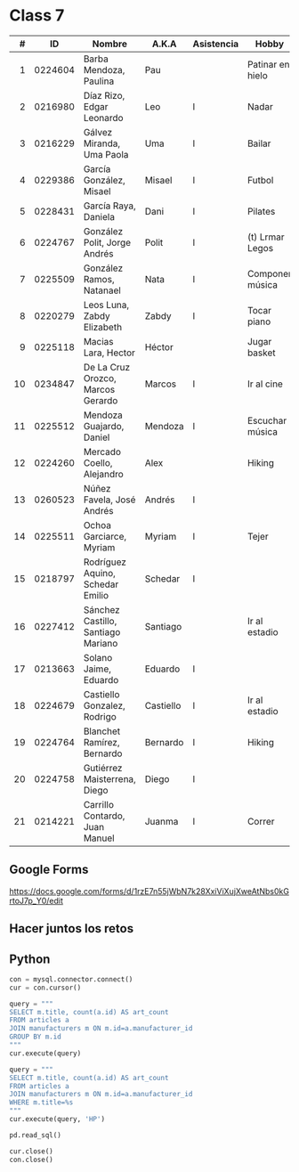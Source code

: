 Class 7
=======

|  # | ID      | Nombre                             | A.K.A     | Asistencia | Hobby            |
|---:|---------|------------------------------------|-----------|------------|------------------|
|  1 | 0224604 | Barba Mendoza, Paulina             | Pau       |            | Patinar en hielo |
|  2 | 0216980 | Díaz Rizo, Edgar Leonardo          | Leo       | l          | Nadar            | 
|  3 | 0216229 | Gálvez Miranda, Uma Paola          | Uma       | l          | Bailar           | 
|  4 | 0229386 | García González, Misael            | Misael    | l          | Futbol           |
|  5 | 0228431 | García Raya, Daniela               | Dani      | l          | Pilates          |
|  6 | 0224767 | González Polit, Jorge Andrés       | Polit     | l          | (t) Lrmar Legos  | 
|  7 | 0225509 | González Ramos, Natanael           | Nata      | l          | Componer música  | 
|  8 | 0220279 | Leos Luna, Zabdy Elizabeth         | Zabdy     | l          | Tocar piano      |
|  9 | 0225118 | Macias Lara, Hector                | Héctor    |            | Jugar basket     |
| 10 | 0234847 | De La Cruz Orozco, Marcos Gerardo  | Marcos    | l          | Ir al cine       |
| 11 | 0225512 | Mendoza Guajardo, Daniel           | Mendoza   | l          | Escuchar música  |
| 12 | 0224260 | Mercado Coello, Alejandro          | Alex      |            | Hiking           | 
| 13 | 0260523 | Núñez Favela, José Andrés          | Andrés    | l          |                  |
| 14 | 0225511 | Ochoa Garciarce, Myriam            | Myriam    | l          | Tejer            | 
| 15 | 0218797 | Rodríguez Aquino, Schedar Emilio   | Schedar   | l          |                  | 
| 16 | 0227412 | Sánchez Castillo, Santiago Mariano | Santiago  |            | Ir al estadio    |
| 17 | 0213663 | Solano Jaime, Eduardo              | Eduardo   | l          |                  |
| 18 | 0224679 | Castiello Gonzalez, Rodrigo        | Castiello | l          | Ir al estadio    |
| 19 | 0224764 | Blanchet Ramírez, Bernardo         | Bernardo  | l          | Hiking           |
| 20 | 0224758 | Gutiérrez Maisterrena, Diego       | Diego     | l          |                  |
| 21 | 0214221 | Carrillo Contardo, Juan Manuel     | Juanma    | l          | Correr           |

Google Forms
------------

<https://docs.google.com/forms/d/1rzE7n55jWbN7k28XxiViXujXweAtNbs0kGrtoJ7p_Y0/edit>

Hacer juntos los retos
----------------------

Python
------

```py
con = mysql.connector.connect()
cur = con.cursor()

query = """
SELECT m.title, count(a.id) AS art_count
FROM articles a
JOIN manufacturers m ON m.id=a.manufacturer_id
GROUP BY m.id
"""
cur.execute(query)

query = """
SELECT m.title, count(a.id) AS art_count
FROM articles a
JOIN manufacturers m ON m.id=a.manufacturer_id
WHERE m.title=%s
"""
cur.execute(query, 'HP')

pd.read_sql()

cur.close()
con.close()
```